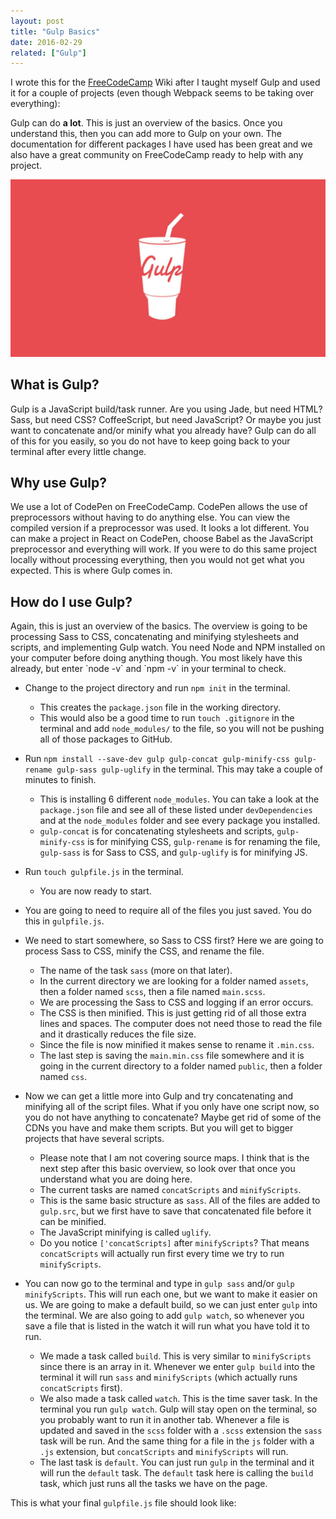 ```yaml
---
layout: post
title: "Gulp Basics"
date: 2016-02-29
related: ["Gulp"]
---
```

I wrote this for the <a href="https://www.freecodecamp.com/wiki/en/gulp-basics/" target="_blank">FreeCodeCamp</a> Wiki after I taught myself Gulp and used it for a couple of projects (even though Webpack seems to be taking over everything):

Gulp can do **a lot**. This is just an overview of the basics. Once you understand this, then you can add more to Gulp on your own. The documentation for different packages I have used has been great and we also have a great community on FreeCodeCamp ready to help with any project.

<img src="/assets/images/gulp-basics/gulp-1.jpg" alt="Gulp Logo"/>

<h2>What is Gulp?</h2>
Gulp is a JavaScript build/task runner. Are you using Jade, but need HTML? Sass, but need CSS? CoffeeScript, but need JavaScript? Or maybe you just want to concatenate and/or minify what you already have? Gulp can do all of this for you easily, so you do not have to keep going back to your terminal after every little change.

<h2>Why use Gulp?</h2>
We use a lot of CodePen on FreeCodeCamp. CodePen allows the use of preprocessors without having to do anything else. You can view the compiled version if a preprocessor was used. It looks a lot different. You can make a project in React on CodePen, choose Babel as the JavaScript preprocessor and everything will work. If you were to do this same project locally without processing everything, then you would not get what you expected. This is where Gulp comes in.

<h2>How do I use Gulp?</h2>
Again, this is just an overview of the basics. The overview is going to be processing Sass to CSS, concatenating and minifying stylesheets and scripts, and implementing Gulp watch. You need Node and NPM installed on your computer before doing anything though. You most likely have this already, but enter `node -v` and `npm -v` in your terminal to check.

- Change to the project directory and run `npm init` in the terminal.

  - This creates the `package.json` file in the working directory.
  - This would also be a good time to run `touch .gitignore` in the terminal and add `node_modules/` to the file, so you will not be pushing all of those packages to GitHub.

- Run `npm install --save-dev gulp gulp-concat gulp-minify-css gulp-rename gulp-sass gulp-uglify` in the terminal. This may take a couple of minutes to finish.

  - This is installing 6 different `node_modules`. You can take a look at the `package.json` file and see all of these listed under `devDependencies` and at the `node_modules` folder and see every package you installed.
  - `gulp-concat` is for concatenating stylesheets and scripts, `gulp-minify-css` is for minifying CSS, `gulp-rename` is for renaming the file, `gulp-sass` is for Sass to CSS, and `gulp-uglify` is for minifying JS.

- Run `touch gulpfile.js` in the terminal.

  - You are now ready to start.

- You are going to need to require all of the files you just saved. You do this in `gulpfile.js`.

<script src="https://gist.github.com/thomasvaeth/15f32b39510ba6b9a21d44c49b193586.js"></script>

- We need to start somewhere, so Sass to CSS first? Here we are going to process Sass to CSS, minify the CSS, and rename the file.

  - The name of the task `sass` (more on that later).
  - In the current directory we are looking for a folder named `assets`, then a folder named `scss`, then a file named `main.scss`.
  - We are processing the Sass to CSS and logging if an error occurs.
  - The CSS is then minified. This is just getting rid of all those extra lines and spaces. The computer does not need those to read the file and it drastically reduces the file size.
  - Since the file is now minified it makes sense to rename it `.min.css`.
  - The last step is saving the `main.min.css` file somewhere and it is going in the current directory to a folder named `public`, then a folder named `css`.

<script src="https://gist.github.com/thomasvaeth/b8ed634bbff143496d8cdeac9c85e46d.js"></script>

- Now we can get a little more into Gulp and try concatenating and minifying all of the script files. What if you only have one script now, so you do not have anything to concatenate? Maybe get rid of some of the CDNs you have and make them scripts. But you will get to bigger projects that have several scripts.

  - Please note that I am not covering source maps. I think that is the next step after this basic overview, so look over that once you understand what you are doing here.
  - The current tasks are named `concatScripts` and `minifyScripts`.
  - This is the same basic structure as `sass`. All of the files are added to `gulp.src`, but we first have to save that concatenated file before it can be minified.
  - The JavaScript minifying is called `uglify`.
  - Do you notice `['concatScripts]` after `minifyScripts`? That means `concatScripts` will actually run first every time we try to run `minifyScripts`.

<script src="https://gist.github.com/thomasvaeth/565699dc279609c2ea54df301607ec1c.js"></script>

- You can now go to the terminal and type in `gulp sass` and/or `gulp minifyScripts`. This will run each one, but we want to make it easier on us. We are going to make a default build, so we can just enter `gulp` into the terminal. We are also going to add `gulp watch`, so whenever you save a file that is listed in the watch it will run what you have told it to run.

  - We made a task called `build`. This is very similar to `minifyScripts` since there is an array in it. Whenever we enter `gulp build` into the terminal it will run `sass` and `minifyScripts` (which actually runs `concatScripts` first).
  - We also made a task called `watch`. This is the time saver task. In the terminal you run `gulp watch`. Gulp will stay open on the terminal, so you probably want to run it in another tab. Whenever a file is updated and saved in the `scss` folder with a `.scss` extension the `sass` task will be run. And the same thing for a file in the `js` folder with a `.js` extension, but `concatScripts` and `minifyScripts` will run.
  - The last task is `default`. You can just run `gulp` in the terminal and it will run the `default` task. The `default` task here is calling the `build` task, which just runs all the tasks we have on the page.

<script src="https://gist.github.com/thomasvaeth/b0fc02e99af8f006c9bd1837d64115fc.js"></script>

This is what your final `gulpfile.js` file should look like:

<script src="https://gist.github.com/thomasvaeth/0325893b0df62bd28e0d1c42bea2a661.js"></script>
